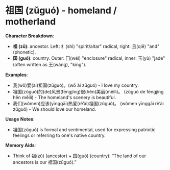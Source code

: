 # **祖国 (zǔguó) - homeland / motherland**

**Character Breakdown**:  
- **祖 (zǔ)**: ancestor. Left: 礻(shì) "spirit/altar" radical, right: 且(qiě) "and" (phonetic).  
- **国 (guó)**: country. Outer: 囗(wéi) "enclosure" radical, inner: 玉(yù) "jade" (often written as 王(wáng), "king").

**Examples**:  
- 我(wǒ)爱(ài)祖国(zǔguó)。(wǒ ài zǔguó) - I love my country.  
- 祖国(zǔguó)的(de)风景(fēngjǐng)很(hěn)美丽(měilì)。 (zǔguó de fēngjǐng hěn měilì) - The homeland's scenery is beautiful.  
- 我们(wǒmen)应该(yīnggāi)热爱(rè’ài)祖国(zǔguó)。 (wǒmen yīnggāi rè’ài zǔguó) - We should love our homeland.

**Usage Notes**:  
- 祖国(zǔguó) is formal and sentimental, used for expressing patriotic feelings or referring to one's native country.

**Memory Aids**:  
- Think of 祖(zǔ) (ancestor) + 国(guó) (country): “The land of our ancestors is our 祖国(zǔguó).”